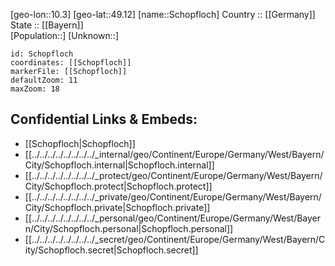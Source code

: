 ﻿---
location: [49.12,10.3] 
mapzoom: [7,12] 
mapmarker: city 
type: City
tags:
- geo/City


SpocWebEntityId: 34066
isDeleted: false
confidential: public

---
[geo-lon::10.3] 
[geo-lat::49.12] 
[name::Schopfloch] 
Country :: [[Germany]]  
State :: [[Bayern]]  
[Population::] 
[Unknown::] 


```leaflet
id: Schopfloch
coordinates: [[Schopfloch]] 
markerFile: [[Schopfloch]] 
defaultZoom: 11 
maxZoom: 18
```


## Confidential Links & Embeds: 
- [[Schopfloch|Schopfloch]]  
- [[../../../../../../../../_internal/geo/Continent/Europe/Germany/West/Bayern/City/Schopfloch.internal|Schopfloch.internal]] 
- [[../../../../../../../../_protect/geo/Continent/Europe/Germany/West/Bayern/City/Schopfloch.protect|Schopfloch.protect]] 
- [[../../../../../../../../_private/geo/Continent/Europe/Germany/West/Bayern/City/Schopfloch.private|Schopfloch.private]] 
- [[../../../../../../../../_personal/geo/Continent/Europe/Germany/West/Bayern/City/Schopfloch.personal|Schopfloch.personal]] 
- [[../../../../../../../../_secret/geo/Continent/Europe/Germany/West/Bayern/City/Schopfloch.secret|Schopfloch.secret]] 
